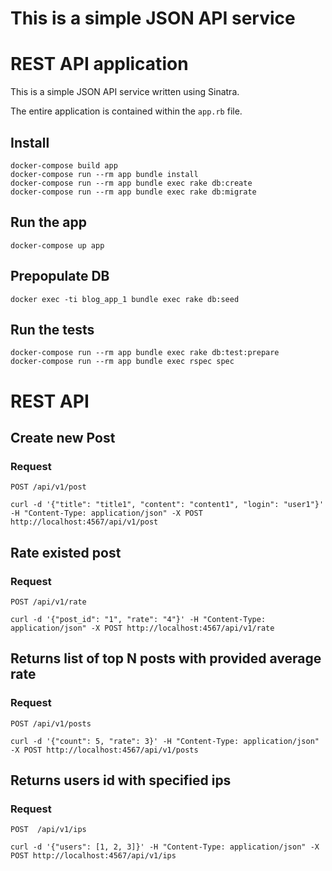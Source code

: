 # This is a simple JSON API service

# REST API application

This is a simple JSON API service written using Sinatra.

The entire application is contained within the `app.rb` file.

## Install

    docker-compose build app
    docker-compose run --rm app bundle install
    docker-compose run --rm app bundle exec rake db:create
    docker-compose run --rm app bundle exec rake db:migrate

## Run the app

    docker-compose up app

## Prepopulate DB

    docker exec -ti blog_app_1 bundle exec rake db:seed

## Run the tests

    docker-compose run --rm app bundle exec rake db:test:prepare
    docker-compose run --rm app bundle exec rspec spec

# REST API

## Create new Post

### Request

`POST /api/v1/post`

    curl -d '{"title": "title1", "content": "content1", "login": "user1"}' -H "Content-Type: application/json" -X POST http://localhost:4567/api/v1/post

## Rate existed post

### Request

`POST /api/v1/rate`

    curl -d '{"post_id": "1", "rate": "4"}' -H "Content-Type: application/json" -X POST http://localhost:4567/api/v1/rate

## Returns list of top N posts with provided average rate

### Request

`POST /api/v1/posts`

    curl -d '{"count": 5, "rate": 3}' -H "Content-Type: application/json" -X POST http://localhost:4567/api/v1/posts


## Returns users id with specified ips

### Request

`POST  /api/v1/ips`

    curl -d '{"users": [1, 2, 3]}' -H "Content-Type: application/json" -X POST http://localhost:4567/api/v1/ips
